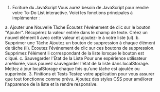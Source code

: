 
1. Écriture du JavaScript
Vous aurez besoin de JavaScript pour rendre votre To-Do List interactive. Voici les fonctions principales à implémenter :

a. Ajouter une Nouvelle Tâche
Écoutez l'événement de clic sur le bouton "Ajouter".
Récupérez la valeur entrée dans le champ de texte.
Créez un nouvel élément li avec cette valeur et ajoutez-le à votre liste (ul).
b. Supprimer une Tâche
Ajoutez un bouton de suppression à chaque élément de tâche (li).
Écoutez l'événement de clic sur ces boutons de suppression.
Supprimez l'élément li correspondant de la liste lorsque le bouton est cliqué.
c. Sauvegarder l'État de la Liste
Pour une expérience utilisateur améliorée, vous pouvez sauvegarder l'état de la liste dans localStorage.
Mettez à jour localStorage chaque fois qu'une tâche est ajoutée ou supprimée.
3. Finitions et Tests
Testez votre application pour vous assurer que tout fonctionne comme prévu.
Ajoutez des styles CSS pour améliorer l'apparence de la liste et la rendre responsive.